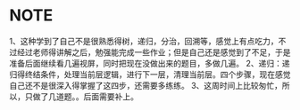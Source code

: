 # NOTE
1、这种学到了自己不是很熟悉得树，递归，分治，回溯等，感觉上有点吃力，不过经过老师得讲解之后，勉强能完成一些作业；但是自己还是感觉到了不足，于是准备后面继续看几遍视屏，同时把现在没做出来的题目，多做几遍。
2、递归：递归得终结条件，处理当前层逻辑，进行下一层，清理当前层。四个步骤，现在感觉自己还不是很深入得掌握了这四步，还需要多练练。
3、这周时间上比较匆忙，所以，只做了几道题。。后面需要补上。
  

